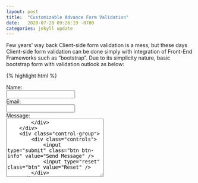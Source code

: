 ```yaml
---
layout: post
title:  "Customizable Advance Form Validation"
date:   2020-07-28 09:26:19 -0700
categories: jekyll update
---
```

Few years’ way back Client-side form validation is a mess, but these days Client-side form validation can be done simply with integration of Front-End Frameworks such as “bootstrap”. Due to its simplicity nature, basic bootstrap form with validation outlook as below:

{% highlight html %}
<form class="form-horizontal" id="formID" action="" method="POST">
	<div class="control-group">
		<label for="contact_name" class="control-label">Name:</label>
		<div class="controls">
			<input type="text" required id="contact_name" name="contact_name"/>
		</div>
	</div>
	<div class="control-group">
		<label for="contact_email" class="control-label">Email:</label>
		<div class="controls">
			<input type="email" required id="contact_email" name="contact_email"/>
		</div>
	</div>
	<div class="control-group">
		<label for="contact_message" class="control-label">Message:</label>
		<div class="controls">
			<textarea required id="contact_message" name="contact_message" cols="30" rows="10"/>
		</div>
	</div>	
	<div class="control-group">
		<div class="controls">
			<input type="submit" class="btn btn-info" value="Send Message" />
			<input type="reset" class="btn" value="Reset" />
		</div>
	</div>
</form>
{% endhighlight %}
